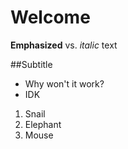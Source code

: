 # Welcome
**Emphasized** vs. _italic_ text

##Subtitle

* Why won't it work?
* IDK


1. Snail
2. Elephant
3. Mouse
